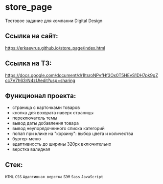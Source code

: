 # store_page
Тестовое задание для компании Digital Design

## Ссылка на сайт: 
https://erkaevrus.github.io/store_page/index.html

## Ссылка на ТЗ:
https://docs.google.com/document/d/1ltsroNPvfHf3Ox0T5HEvS1DH7pk9gZcc7V7h63rN4zU/edit?usp=sharing

## Функционал проекта:
- страница с карточками товаров
- кнопка для возврата наверх страницы
- переключатель темы
- вывод даты добавления товара
- вывод неупорядоченного списка категорий
- попап при клике на "корзину": выбор цвета и количества
- бургер-меню
- адаптивность до ширины 320px включительно
- верстка валидная

## Стек:
```HTML``` ```CSS``` ```Адаптивная верстка``` ```БЭМ``` ```Sass``` ```JavaScript```
